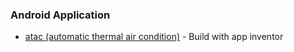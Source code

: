 ### Android Application

- [atac (automatic thermal air condition)](https://raw.githubusercontent.com/rjsdevs/android_application/master/atac/ATAC_Iot.apk) - Build with app inventor